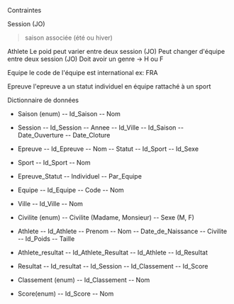 Contraintes

Session (JO)

> saison associée (été ou hiver)

Athlete
Le poid peut varier entre deux session (JO)
Peut changer d'équipe entre deux session (JO)
Doit avoir un genre -> H ou F

Equipe
le code de l'équipe est international ex: FRA

Epreuve
l'epreuve a un statut individuel en équipe
rattaché à un sport

Dictionnaire de données

- Saison (enum)
  -- Id_Saison
  -- Nom

- Session
  -- Id_Session
  -- Annee
  -- Id_Ville
  -- Id_Saison
  -- Date_Ouverture
  -- Date_Cloture

- Epreuve
  -- Id_Epreuve
  -- Nom
  -- Statut
  -- Id_Sport
  -- Id_Sexe

- Sport
  -- Id_Sport
  -- Nom

- Epreuve_Statut
  -- Individuel
  -- Par_Equipe

- Equipe
  -- Id_Equipe
  -- Code
  -- Nom

- Ville
  -- Id_Ville
  -- Nom

- Civilite (enum)
  -- Civilite (Madame, Monsieur)
  -- Sexe (M, F)

- Athlete
  -- Id_Athlete
  -- Prenom
  -- Nom
  -- Date_de_Naissance
  -- Civilite
  -- Id_Poids
  -- Taille

- Athlete_resultat
  -- Id_Athlete_Resultat
  -- Id_Athlete
  -- Id_Resultat

- Resultat
  -- Id_resultat
  -- Id_Session
  -- Id_Classement
  -- Id_Score

- Classement (enum)
  -- Id_Classement
  -- Nom

- Score(enum)
  -- Id_Score
  -- Nom
